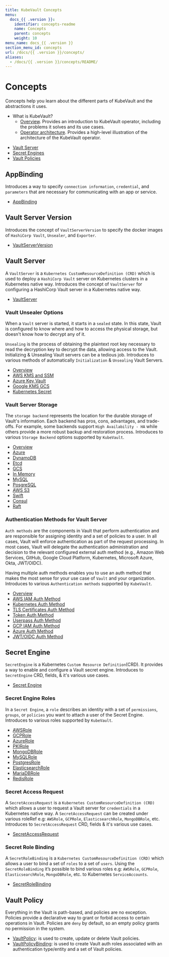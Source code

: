 ```yaml
---
title: KubeVault Concepts
menu:
  docs_{{ .version }}:
    identifier: concepts-readme
    name: Concepts
    parent: concepts
    weight: 10
menu_name: docs_{{ .version }}
section_menu_id: concepts
url: /docs/{{ .version }}/concepts/
aliases:
  - /docs/{{ .version }}/concepts/README/
---
```


# Concepts

Concepts help you learn about the different parts of KubeVault and the abstractions it uses.

- What is KubeVault?
  - [Overview](/docs/concepts/overview.md). Provides an introduction to KubeVault operator, including the problems it solves and its use cases.
  - [Operator architecture](/docs/concepts/architecture.md). Provides a high-level illustration of the architecture of the KubeVault operator.

<ul class="nav nav-tabs" id="conceptsTab" role="tablist">
  <li class="nav-item">
    <a class="nav-link active" id="vault-server-tab" data-toggle="tab" href="#vault-server" role="tab" aria-controls="vault-server" aria-selected="true">Vault Server</a>
  </li>
  <li class="nav-item">
    <a class="nav-link" id="secret-engine-tab" data-toggle="tab" href="#secret-engine" role="tab" aria-controls="secret-engine" aria-selected="false">Secret Engines</a>
  </li>
  <li class="nav-item">
    <a class="nav-link" id="vault-policy-tab" data-toggle="tab" href="#vault-policy" role="tab" aria-controls="vault-policy" aria-selected="false">Vault Policies</a>
  </li>
</ul>
<div class="tab-content" id="conceptsTabContent">
  <div class="tab-pane fade show active" id="vault-server" role="tabpanel" aria-labelledby="vault-server-tab">

## AppBinding

Introduces a way to specify `connection information`, `credential`, and `parameters` that are necessary for communicating with an app or service.

- [AppBinding](/docs/concepts/vault-server-crds/auth-methods/appbinding.md)

## Vault Server Version

Introduces the concept of `VaultServerVersion` to specify the docker images of `HashiCorp Vault`, `Unsealer`, and `Exporter`.

- [VaultServerVersion](/docs/concepts/vault-server-crds/vaultserverversion.md)

## Vault Server

A `VaultServer` is a `Kubernetes CustomResourceDefinition (CRD)` which is used to deploy a `HashiCorp Vault` server on Kubernetes clusters in a Kubernetes native way. Introduces the concept of `VaultServer` for configuring a HashiCorp Vault server in a Kubernetes native way.

- [VaultServer](/docs/concepts/vault-server-crds/vaultserver.md)

### Vault Unsealer Options
When a `Vault` server is started, it starts in a `sealed` state. In this state, Vault is configured to know where and how to access the physical storage, but doesn't know how to decrypt any of it.

`Unsealing` is the process of obtaining the plaintext root key necessary to read the decryption key to decrypt the data, allowing access to the Vault. Initializing & Unsealing Vault servers can be a tedious job. 
Introduces to various methods of automatically `Initialization` & `Unsealing` Vault Servers.

- [Overview](/docs/concepts/vault-server-crds/unsealer/overview.md)
- [AWS KMS and SSM](/docs/concepts/vault-server-crds/unsealer/aws_kms_ssm.md)
- [Azure Key Vault](/docs/concepts/vault-server-crds/unsealer/azure_key_vault.md)
- [Google KMS GCS](/docs/concepts/vault-server-crds/unsealer/google_kms_gcs.md)
- [Kubernetes Secret](/docs/concepts/vault-server-crds/unsealer/kubernetes_secret.md)
  
### Vault Server Storage
The `storage backend` represents the location for the durable storage of Vault's information. Each backend has pros, cons, advantages, and trade-offs. For example, some backends support `High Availability - HA` while others provide a more robust backup and restoration process. Introduces to various `Storage Backend` options supported by `KubeVault`.

- [Overview](/docs/concepts/vault-server-crds/storage/overview.md)
- [Azure](/docs/concepts/vault-server-crds/storage/azure.md)
- [DynamoDB](/docs/concepts/vault-server-crds/storage/dynamodb.md)
- [Etcd](/docs/concepts/vault-server-crds/storage/etcd.md)
- [GCS](/docs/concepts/vault-server-crds/storage/gcs.md)
- [In Memory](/docs/concepts/vault-server-crds/storage/inmem.md)
- [MySQL](/docs/concepts/vault-server-crds/storage/mysql.md)
- [PosgreSQL](/docs/concepts/vault-server-crds/storage/postgresql.md)
- [AWS S3](/docs/concepts/vault-server-crds/storage/s3.md)
- [Swift](/docs/concepts/vault-server-crds/storage/swift.md)
- [Consul](/docs/concepts/vault-server-crds/storage/consul.md)
- [Raft](/docs/concepts/vault-server-crds/storage/raft.md)

### Authentication Methods for Vault Server
`Auth methods` are the components in Vault that perform authentication and are responsible for assigning identity and a set of policies to a user. In all cases, Vault will enforce authentication as part of the request processing. In most cases, Vault will delegate the authentication administration and decision to the relevant configured external auth method (e.g., Amazon Web Services, GitHub, Google Cloud Platform, Kubernetes, Microsoft Azure, Okta, JWT/OIDC).

Having multiple auth methods enables you to use an auth method that makes the most sense for your use case of `Vault` and your organization.
Introduces to various `Authentication methods` supported by `KubeVault`.

- [Overview](/docs/concepts/vault-server-crds/auth-methods/overview.md)
- [AWS IAM Auth Method](/docs/concepts/vault-server-crds/auth-methods/aws-iam.md)
- [Kubernetes Auth Method](/docs/concepts/vault-server-crds/auth-methods/kubernetes.md)
- [TLS Certificates Auth Method](/docs/concepts/vault-server-crds/auth-methods/tls.md)
- [Token Auth Method](/docs/concepts/vault-server-crds/auth-methods/token.md)
- [Userpass Auth Method](/docs/concepts/vault-server-crds/auth-methods/userpass.md)
- [GCP IAM Auth Method](/docs/concepts/vault-server-crds/auth-methods/gcp-iam.md)
- [Azure Auth Method](/docs/concepts/vault-server-crds/auth-methods/azure.md)
- [JWT/OIDC Auth Method](/docs/concepts/vault-server-crds/auth-methods/jwt-oidc.md)

</div>
<div class="tab-pane fade" id="secret-engine" role="tabpanel" aria-labelledby="secret-engine-tab">

## Secret Engine

`SecretEngine` is a Kubernetes `Custom Resource Definition`(CRD). It provides a way to enable and configure a Vault secret engine. Introduces to `SecretEngine` CRD, fields, & it's various use cases.

- [Secret Engine](/docs/concepts/secret-engine-crds/secretengine.md)

### Secret Engine Roles
In a `Secret Engine`, a `role` describes an identity with a set of `permissions`, `groups`, or `policies` you want to attach a user of the Secret Engine. Introduces to various roles supported by `KubeVault`.

- [AWSRole](/docs/concepts/secret-engine-crds/aws-secret-engine/awsrole.md)
- [GCPRole](/docs/concepts/secret-engine-crds/gcp-secret-engine/gcprole.md)
- [AzureRole](/docs/concepts/secret-engine-crds/azure-secret-engine/azurerole.md)
- [PKIRole](/docs/concepts/secret-engine-crds/pki-secret-engine/pkirole.md)
- [MongoDBRole](/docs/concepts/secret-engine-crds/database-secret-engine/mongodb.md)
- [MySQLRole](/docs/concepts/secret-engine-crds/database-secret-engine/mysql.md)
- [PostgresRole](/docs/concepts/secret-engine-crds/database-secret-engine/postgresrole.md)
- [ElasticsearchRole](/docs/concepts/secret-engine-crds/database-secret-engine/elasticsearch.md)
- [MariaDBRole](/docs/concepts/secret-engine-crds/database-secret-engine/mariadb.md)
- [RedisRole](/docs/concepts/secret-engine-crds/database-secret-engine/redis.md)
  
### Secret Access Request
A `SecretAccessRequest` is a `Kubernetes CustomResourceDefinition (CRD)` which allows a user to request a Vault server for `credentials` in a Kubernetes native way. A `SecretAccessRequest` can be created under various roleRef e.g: `AWSRole`, `GCPRole`, `ElasticsearchRole`, `MongoDBRole`, etc. Introduces to `SecretAccessRequest` CRD, fields & it's various use cases.

- [SecretAccessRequest](/docs/concepts/secret-engine-crds/secret-access-request.md)

### Secret Role Binding
A `SecretRoleBinding` is a `Kubernetes CustomResourceDefinition (CRD)` which allows a user to bind a set of `roles` to a set of `users`. Using the `SecretRoleBinding` it’s possible to bind various roles e.g: `AWSRole`, `GCPRole`, `ElasticsearchRole`, `MongoDBRole`, etc. to Kubernetes `ServiceAccounts`.

- [SecretRoleBinding](/docs/concepts/secret-engine-crds/secret-role-binding.md)

</div>
<div class="tab-pane fade" id="vault-policy" role="tabpanel" aria-labelledby="vault-policy-tab">

## Vault Policy

Everything in the Vault is path-based, and policies are no exception. Policies provide a declarative way to grant or forbid access to certain operations in Vault. Policies are `deny` by default, so an empty policy grants no permission in the system.

- [VaultPolicy](/docs/concepts/policy-crds/vaultpolicy.md): is used to create, update or delete Vault policies.
- [VaultPolicyBinding](/docs/concepts/policy-crds/vaultpolicybinding.md): is used to create Vault auth roles associated with an authentication type/entity and a set of Vault policies.

</div>
</div>
